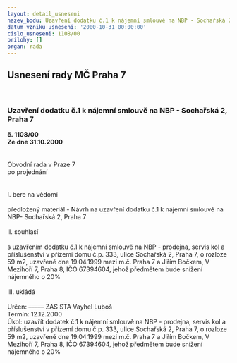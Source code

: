 ```yaml
---
layout: detail_usneseni
nazev_bodu: Uzavření dodatku č.1 k nájemní smlouvě na NBP - Sochařská 2, Praha 7
datum_vzniku_usneseni: '2000-10-31 00:00:00'
cislo_usneseni: 1108/00
prilohy: []
organ: rada
---
```

<div id="ucUsn_pList" class="usn">
	<span><h2>Usnesení rady MČ Praha 7 </h2>
<br></span><div class="standBody">
<span><h3>Uzavření dodatku č.1 k nájemní smlouvě na NBP - Sochařská 2, Praha 7</h3></span><div class="center">
		<strong>č. 1108/00</strong><br>
	</div>
<div class="center">
		<strong>Ze dne 31.10.2000</strong><br><br>
	</div>
<br>Obvodní rada v Praze 7<br>po projednání<br><br><br>I.	bere na vědomí<br><br> předložený materiál - Návrh na uzavření dodatku č.1 k nájemní smlouvě na NBP- Sochařská 2, Praha 7<br><br>II.	souhlasí <br><br>s uzavřením dodatku č.1 k nájemní smlouvě na NBP - prodejna, servis kol a příslušenství v přízemí domu č.p. 333, ulice Sochařská 2, Praha 7, o rozloze 59 m2, uzavřené dne 19.04.1999 mezi m.č. Praha 7 a Jiřím Bočkem, V Mezihoří 7, Praha 8, IČO 67394604, jehož předmětem bude snížení nájemného o 20% <br><br>III.	ukládá <br><br> Určen:	–––––	ZAS STA Vayhel Luboš<br>Termín: 12.12.2000<br>Úkol:	uzavřít dodatek č.1 k nájemní smlouvě na NBP - prodejna, servis kol a příslušenství v přízemí domu č.p. 333, ulice Sochařská 2, Praha 7, o rozloze 59 m2, uzavřené dne 19.04.1999 mezi m.č. Praha 7 a Jiřím Bočkem, V Mezihoří 7, Praha 8, IČO 67394604, jehož předmětem bude snížení nájemného o 20% <br>
</div>
</div>